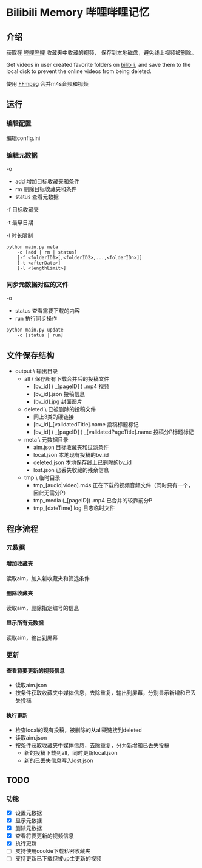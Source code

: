 # Bilibili Memory 哔哩哔哩记忆

## 介绍

获取在 [哔哩哔哩](https://www.bilibili.com/) 收藏夹中收藏的视频， 保存到本地磁盘，避免线上视频被删除。

Get videos in user created favorite folders on [bilibili](https://www.bilibili.com/), and save them to the local disk to
prevent the online videos from being deleted.

使用 [FFmpeg](http://ffmpeg.org/) 合并m4s音频和视频

## 运行

### 编辑配置

编辑config.ini

### 编辑元数据

-o

* add 增加目标收藏夹和条件
* rm 删除目标收藏夹和条件
* status 查看元数据

-f 目标收藏夹

-t 最早日期

-l 时长限制

```
python main.py meta
    -o [add | rm | status]
    [-f <folderID1>[,<folderID2>,...,<folderIDn>]]
    [-t <afterDate>]
    [-l <lengthLimit>]
```

### 同步元数据对应的文件

-o

* status 查看需要下载的内容
* run 执行同步操作

```
python main.py update
    -o [status | run]
```

## 文件保存结构

* output \ 输出目录
    * all \ 保存所有下载合并后的投稿文件
        * [bv_id] \( \_[pageID] \) .mp4 视频
        * [bv_id].json 投稿信息
        * [bv_id].jpg 封面图片
    * deleted \ 已被删除的投稿文件
        * 同上3类的硬链接
        * [bv_id]_[validatedTitle].name 投稿标题标记
        * [bv_id] \( \_[pageID] \) \_[validatedPageTitle].name 投稿分P标题标记
    * meta \ 元数据目录
        * aim.json 目标收藏夹和过滤条件
        * local.json 本地现有投稿的bv_id
        * deleted.json 本地保存线上已删除的bv_id
        * lost.json 已丢失收藏的残余信息
    * tmp \ 临时目录
        * tmp_[audio|video].m4s 正在下载的视频音频文件（同时只有一个，因此无需分P）
        * tmp_media \(_[pageID]\) .mp4 已合并的较靠前分P
        * tmp_[dateTime].log 日志临时文件

## 程序流程

### 元数据

#### 增加收藏夹

读取aim，加入新收藏夹和筛选条件

#### 删除收藏夹

读取aim，删除指定编号的信息

#### 显示所有元数据

读取aim，输出到屏幕

### 更新

#### 查看将要更新的视频信息

* 读取aim.json
* 按条件获取收藏夹中媒体信息，去除重复，输出到屏幕，分别显示新增和已丢失投稿

#### 执行更新

* 检查local的现有投稿，被删除的从all硬链接到deleted
* 读取aim.json
* 按条件获取收藏夹中媒体信息，去除重复，分为新增和已丢失投稿
    * 新的投稿下载到all，同时更新local.json
    * 新的已丢失信息写入lost.json

## TODO

### 功能

- [x] 设置元数据
- [x] 显示元数据
- [x] 删除元数据
- [x] 查看将要更新的视频信息
- [x] 执行更新
- [ ] 支持使用cookie下载私密收藏夹
- [ ] 支持更新已下载但被up主更新的视频
